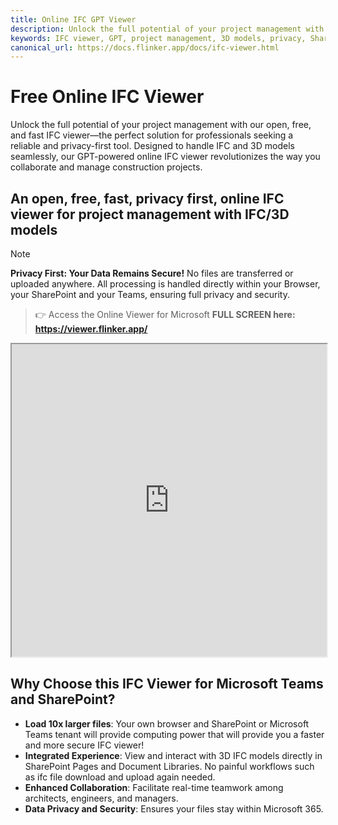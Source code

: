 ```yaml
---
title: Online IFC GPT Viewer
description: Unlock the full potential of your project management with our open, free, and fast IFC viewer—the perfect solution for professionals seeking a reliable and privacy-first tool.
keywords: IFC viewer, GPT, project management, 3D models, privacy, SharePoint, Microsoft Teams
canonical_url: https://docs.flinker.app/docs/ifc-viewer.html
---
```


# Free Online IFC Viewer

Unlock the full potential of your project management with our open, free, and fast IFC viewer—the perfect solution for professionals seeking a reliable and privacy-first tool. Designed to handle IFC and 3D models seamlessly, our GPT-powered online IFC viewer revolutionizes the way you collaborate and manage construction projects.

## An open, free, fast, privacy first, online IFC viewer for project management with IFC/3D models

> [!NOTE]
> **Privacy First: Your Data Remains Secure!**
> No files are transferred or uploaded anywhere. All processing is handled directly within your Browser, your SharePoint and your Teams, ensuring full privacy and security.

>👉 Access the Online Viewer for Microsoft **FULL SCREEN here: https://viewer.flinker.app/**

<iframe src="https://viewer.flinker.app/" width="100%" height="500px"></iframe>

## Why Choose this IFC Viewer for Microsoft Teams and SharePoint?
- **Load 10x larger files**: Your own browser and SharePoint or Microsoft Teams tenant will provide computing power that will provide you a faster and more secure IFC viewer!
- **Integrated Experience**: View and interact with 3D IFC models directly in SharePoint Pages and Document Libraries. No painful workflows such as ifc file download and upload again needed.
- **Enhanced Collaboration**: Facilitate real-time teamwork among architects, engineers, and managers.  
- **Data Privacy and Security**: Ensures your files stay within Microsoft 365. 
